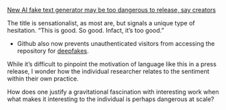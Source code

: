 [New AI fake text generator may be too dangerous to release, say creators](https://www.theguardian.com/technology/2019/feb/14/elon-musk-backed-ai-writes-convincing-news-fiction)

The title is sensationalist, as most are, but signals a unique type of hesitation. “This is good. So good. Infact, it’s too good.”

- Github also now prevents unauthenticated visitors from accessing the repository for [deepfakes](https://github.com/deepfakes/faceswap).

While it’s difficult to pinpoint the motivation of language like this in a press release, I wonder how the individual researcher relates to the sentiment within their own practice.

How does one justify a gravitational fascination with interesting work when what makes it interesting to the individual is perhaps dangerous at scale?